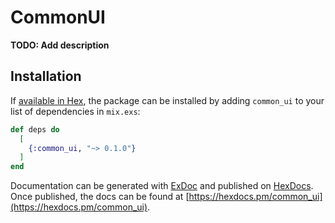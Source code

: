 # CommonUI

**TODO: Add description**

## Installation

If [available in Hex](https://hex.pm/docs/publish), the package can be installed
by adding `common_ui` to your list of dependencies in `mix.exs`:

```elixir
def deps do
  [
    {:common_ui, "~> 0.1.0"}
  ]
end
```

Documentation can be generated with [ExDoc](https://github.com/elixir-lang/ex_doc)
and published on [HexDocs](https://hexdocs.pm). Once published, the docs can
be found at [https://hexdocs.pm/common_ui](https://hexdocs.pm/common_ui).
